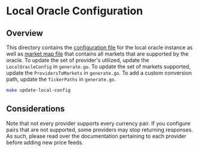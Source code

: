 # Local Oracle Configuration

## Overview

This directory contains the [configuration file](./oracle.json) for the local oracle instance as well as [market map file](./market.json) that contains all markets that are supported by the oracle. To update the set of provider's utilized, update the `LocalOracleConfig` in `generate.go`. To update the set of markets supported, update the `ProvidersToMarkets` in `generate.go`. To add a custom conversion path, update the `TickerPaths` in `generate.go`.

```bash
make update-local-config
```

## Considerations

Note that not every provider supports every currency pair. If you configure pairs that are not supported, some providers may stop returning responses. As such, please read over the documentation pertaining to each provider before adding new price feeds.



